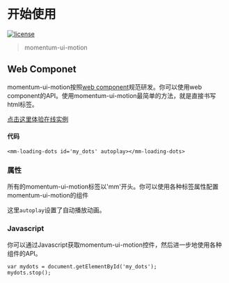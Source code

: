 <!-- 
---
title: 开始使用
date: 2020/4/27 11:00:00
---
-->
# 开始使用

[![license](https://img.shields.io/github/license/momentum-design/momentum-ui.svg?color=blueviolet)](https://github.com/momentum-design/momentum-ui/blob/master/charts/LICENSE)

> momentum-ui-motion

## Web Componet

momentum-ui-motion按照[web component](https://developer.mozilla.org/en-US/docs/Web/Web_Components)规范研发。你可以使用web component的API。使用momentum-ui-motion最简单的方法，就是直接书写html标签。

<!--@
<iframe height="208" style="width: 100%;" scrolling="no" title="motion_components" src="https://codepen.io/arthusliang/embed/BaoRRxz?height=208&theme-id=light&default-tab=result" frameborder="no" allowtransparency="true" allowfullscreen="true" loading="lazy">
  See the Pen <a href='https://codepen.io/arthusliang/pen/BaoRRxz'>motion_components</a> by Arthus
  (<a href='https://codepen.io/arthusliang'>@arthusliang</a>) on <a href='https://codepen.io'>CodePen</a>.
</iframe>
@-->

[点击这里体验在线实例](https://codepen.io/arthusliang/pen/BaoRRxz)

#### 代码

```
<mm-loading-dots id='my_dots' autoplay></mm-loading-dots>
```

### 属性

所有的momentum-ui-motion标签以'mm'开头。你可以使用各种标签属性配置momentum-ui-motion的组件

这里```autoplay```设置了自动播放动画。

### Javascript

你可以通过Javascript获取momentum-ui-motion控件，然后进一步地使用各种组件的API。

```
var mydots = document.getElementById('my_dots');
mydots.stop();
```

